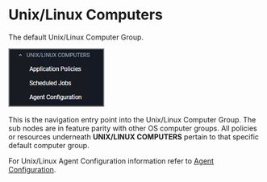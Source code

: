 [title]: # (Unix/Linux Computers)
[tags]: # (admin,configuration)
[priority]: # (3)
# Unix/Linux Computers

The default Unix/Linux Computer Group.

![default](images/default.png "Default Unix/Linux Computer Group")

This is the navigation entry point into the Unix/Linux Computer Group. The sub nodes are in feature parity with other OS computer groups. All policies or resources underneath __UNIX/LINUX COMPUTERS__ pertain to that specific default computer group.

For Unix/Linux Agent Configuration information refer to [Agent Configuration](../../agents/nix/cfg/index.md).
